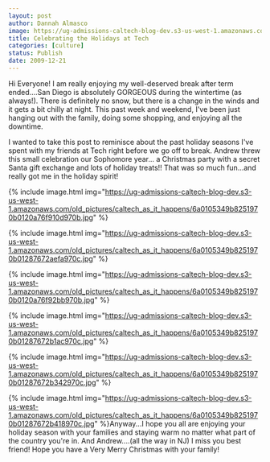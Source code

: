 ```yaml
---
layout: post
author: Dannah Almasco
image: https://ug-admissions-caltech-blog-dev.s3-us-west-1.amazonaws.com/old_pictures/caltech_as_it_happens/6a0105349b8251970b01287672acde970c.jpg
title: Celebrating the Holidays at Tech
categories: [culture]
status: Publish
date: 2009-12-21
---
```


Hi Everyone!
I am really enjoying my well-deserved break after term ended....San Diego is absolutely GORGEOUS during the wintertime (as always!). There is definitely no snow, but there is a change in the winds and it gets a bit chilly at night. This past week and weekend, I've been just hanging out with the family, doing some shopping, and enjoying all the downtime.

I wanted to take this post to reminisce about the past holiday seasons I've spent with my friends at Tech right before we go off to break. Andrew threw this small celebration our Sophomore year... a Christmas party with a secret Santa gift exchange and lots of holiday treats!! That was so much fun...and really got me in the holiday spirit!


{% include image.html img="https://ug-admissions-caltech-blog-dev.s3-us-west-1.amazonaws.com/old_pictures/caltech_as_it_happens/6a0105349b8251970b0120a76f910d970b.jpg" %}

{% include image.html img="https://ug-admissions-caltech-blog-dev.s3-us-west-1.amazonaws.com/old_pictures/caltech_as_it_happens/6a0105349b8251970b01287672aefa970c.jpg" %}

{% include image.html img="https://ug-admissions-caltech-blog-dev.s3-us-west-1.amazonaws.com/old_pictures/caltech_as_it_happens/6a0105349b8251970b0120a76f92bb970b.jpg" %}

{% include image.html img="https://ug-admissions-caltech-blog-dev.s3-us-west-1.amazonaws.com/old_pictures/caltech_as_it_happens/6a0105349b8251970b01287672b1ac970c.jpg" %}

{% include image.html img="https://ug-admissions-caltech-blog-dev.s3-us-west-1.amazonaws.com/old_pictures/caltech_as_it_happens/6a0105349b8251970b01287672b342970c.jpg" %}

{% include image.html img="https://ug-admissions-caltech-blog-dev.s3-us-west-1.amazonaws.com/old_pictures/caltech_as_it_happens/6a0105349b8251970b01287672b418970c.jpg" %}Anyway...I hope you all are enjoying your holiday season with your families and staying warm no matter what part of the country you're in. And Andrew....(all the way in NJ) I miss you best friend! Hope you have a Very Merry Christmas with your family! 
